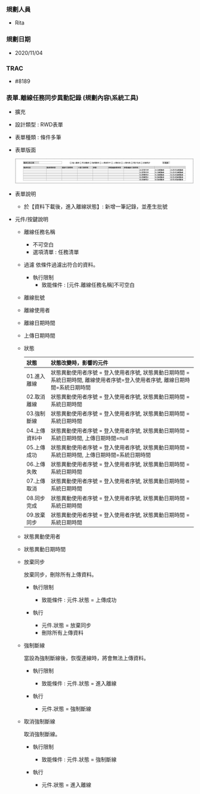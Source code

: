 ### <div id="user">規劃人員</div>
* Rita

### <div id="updatedate">規劃日期</div>
* 2020/11/04

### <div id="trac">TRAC</div>
* #8189

### <div id="utl_1">表單.離線任務同步異動記錄 <path>(規劃內容\系統工具)</path></div>
* 擴充
* 設計類型 : RWD表單
* 表單種類 : 條件多筆 
* 表單版面

    ![表單_離線任務同步異動記錄]

* 表單說明

    * 於【資料下載後，進入離線狀態】: 新增一筆記錄，並產生批號

* 元件/按鍵說明

    * 離線任務名稱 
        * 不可空白
        * 選項清單 : 任務清單

    * 過濾
        依條件過濾出符合的資料。

	    * 執行限制
		    * 致能條件 : [元件.離線任務名稱]不可空白

    * 離線批號
    * 離線使用者
    * 離線日期時間
    * 上傳日期時間
    * 狀態 

        | 狀態 | 狀態改變時，影響的元件 |
        | ---- | ---- |
        | 01.進入離線 | 狀態異動使用者序號 = 登入使用者序號, 狀態異動日期時間 = 系統日期時間, 離線使用者序號=登入使用者序號, 離線日期時間=系統日期時間 |
        | 02.取消離線 |	狀態異動使用者序號 = 登入使用者序號, 狀態異動日期時間 = 系統日期時間 |
        | 03.強制斷線 |	狀態異動使用者序號 = 登入使用者序號, 狀態異動日期時間 = 系統日期時間 |
        | 04.上傳資料中 | 狀態異動使用者序號 = 登入使用者序號, 狀態異動日期時間 = 系統日期時間, 上傳日期時間=null |				
        | 05.上傳成功 | 狀態異動使用者序號 = 登入使用者序號, 狀態異動日期時間 = 系統日期時間, 上傳日期時間=系統日期時間 |					
        | 06.上傳失敗 |	狀態異動使用者序號 = 登入使用者序號, 狀態異動日期時間 = 系統日期時間 |
        | 07.上傳取消 | 狀態異動使用者序號 = 登入使用者序號, 狀態異動日期時間 = 系統日期時間 |
        | 08.同步完成 | 狀態異動使用者序號 = 登入使用者序號, 狀態異動日期時間 = 系統日期時間 |
        | 09.放棄同步 | 狀態異動使用者序號 = 登入使用者序號, 狀態異動日期時間 = 系統日期時間 |

    * 狀態異動使用者
    * 狀態異動日期時間	

    * 放棄同步

        放棄同步，刪除所有上傳資料。

	    * 執行限制
		    * 致能條件 : 元件.狀態 = 上傳成功

        * 執行
            * 元件.狀態 = 放棄同步
            * 刪除所有上傳資料
														
    * 強制斷線

        當設為強制斷線後，恢復連線時，將會無法上傳資料。

	    * 執行限制													
		    * 致能條件 : 元件.狀態 = 進入離線												

        * 執行
            * 元件.狀態 = 強制斷線

    * 取消強制斷線

        取消強制斷線。

	    * 執行限制
		    * 致能條件 : 元件.狀態 = 強制斷線
														
	    * 執行
            * 元件.狀態 = 進入離線

[表單_離線任務同步異動記錄]:attachment/表單_離線任務同步異動記錄.png "表單_離線任務同步異動記錄"